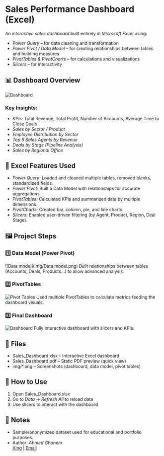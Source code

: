 # Sales Performance Dashboard (Excel)

An *interactive sales dashboard* built entirely in *Microsoft Excel* using:
- *Power Query* – for data cleaning and transformation
- *Power Pivot / Data Model* – for creating relationships between tables and building measures
- *PivotTables & PivotCharts* – for calculations and visualizations
- *Slicers* – for interactivity

## 📊 Dashboard Overview
![Dashboard](img/Overview.png)

### Key Insights:
- *KPIs:* Total Revenue, Total Profit, Number of Accounts, Average Time to Close Deals
- *Sales by Sector / Product*
- *Employee Distribution by Sector*
- *Top 5 Sales Agents by Revenue*
- *Deals by Stage (Pipeline Analysis)*
- *Sales by Regional Office*

## 🔧 Excel Features Used
- *Power Query:* Loaded and cleaned multiple tables, removed blanks, standardized fields.
- *Power Pivot:* Built a Data Model with relationships for accurate aggregations.
- *PivotTables:* Calculated KPIs and summarized data by multiple dimensions.
- *PivotCharts:* Created bar, column, pie, and line charts.
- *Slicers:* Enabled user-driven filtering (by Agent, Product, Region, Deal Stage).

## 🖼 Project Steps

### 1️⃣ Data Model (Power Pivot)
![Data model](img/Data model.png)
Built relationships between tables (Accounts, Deals, Products...) to allow advanced analysis.

### 2️⃣ PivotTables
![Pivot Tables](img/pivot_tables.png)
Used multiple PivotTables to calculate metrics feeding the dashboard visuals.

### 3️⃣ Final Dashboard
![Dashboard](img/overview.png)
Fully interactive dashboard with slicers and KPIs.

## 📂 Files
- Sales_Dashboard.xlsx – Interactive Excel dashboard
- Sales_Dashboard.pdf – Static PDF preview (quick view)
- img/*.png – Screenshots (dashboard, data model, pivot tables)

## 🚀 How to Use
1. Open Sales_Dashboard.xlsx
2. Go to *Data → Refresh All* to reload data
3. Use slicers to interact with the dashboard

## 🧾 Notes
- Sample/anonymized dataset used for educational and portfolio purposes.
- Author: *Ahmed Ghonem*  
  [Xing](https://www.xing.com/profile/Ahmed_Ghonem096187) | [Email](a.ghonem2222@gmail.com)
